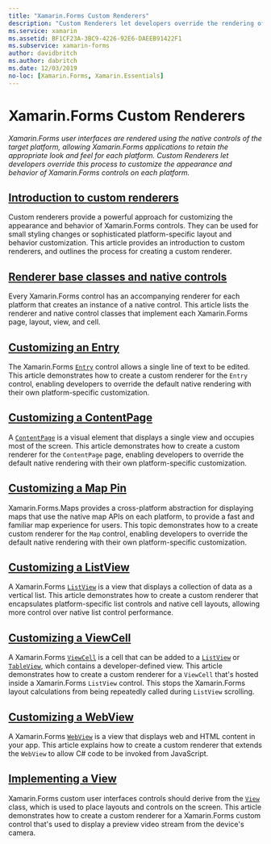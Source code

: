 ```yaml
---
title: "Xamarin.Forms Custom Renderers"
description: "Custom Renderers let developers override the rendering of the native controls on each platform, to customize the appearance and behavior of Xamarin.Forms controls."
ms.service: xamarin
ms.assetid: BF1CF23A-3BC9-4226-92E6-DAEEB91422F1
ms.subservice: xamarin-forms
author: davidbritch
ms.author: dabritch
ms.date: 12/03/2019
no-loc: [Xamarin.Forms, Xamarin.Essentials]
---
```


# Xamarin.Forms Custom Renderers

_Xamarin.Forms user interfaces are rendered using the native controls of the target platform, allowing Xamarin.Forms applications to retain the appropriate look and feel for each platform. Custom Renderers let developers override this process to customize the appearance and behavior of Xamarin.Forms controls on each platform._

## [Introduction to custom renderers](introduction.md)

Custom renderers provide a powerful approach for customizing the appearance and behavior of Xamarin.Forms controls. They can be used for small styling changes or sophisticated platform-specific layout and behavior customization. This article provides an introduction to custom renderers, and outlines the process for creating a custom renderer.

## [Renderer base classes and native controls](renderers.md)

Every Xamarin.Forms control has an accompanying renderer for each platform that creates an instance of a native control. This article lists the renderer and native control classes that implement each Xamarin.Forms page, layout, view, and cell.

## [Customizing an Entry](entry.md)

The Xamarin.Forms [`Entry`](xref:Xamarin.Forms.Entry) control allows a single line of text to be edited. This article demonstrates how to create a custom renderer for the `Entry` control, enabling developers to override the default native rendering with their own platform-specific customization.

## [Customizing a ContentPage](contentpage.md)

A [`ContentPage`](xref:Xamarin.Forms.ContentPage) is a visual element that displays a single view and occupies most of the screen. This article demonstrates how to create a custom renderer for the `ContentPage` page, enabling developers to override the default native rendering with their own platform-specific customization.

## [Customizing a Map Pin](map-pin.md)

Xamarin.Forms.Maps provides a cross-platform abstraction for displaying maps that use the native map APIs on each platform, to provide a fast and familiar map experience for users. This topic demonstrates how to a create custom renderer for the `Map` control, enabling developers to override the default native rendering with their own platform-specific customization.

## [Customizing a ListView](listview.md)

A Xamarin.Forms [`ListView`](xref:Xamarin.Forms.ListView) is a view that displays a collection of data as a vertical list. This article demonstrates how to create a custom renderer that encapsulates platform-specific list controls and native cell layouts, allowing more control over native list control performance.

## [Customizing a ViewCell](viewcell.md)

A Xamarin.Forms [`ViewCell`](xref:Xamarin.Forms.ViewCell) is a cell that can be added to a [`ListView`](xref:Xamarin.Forms.ListView) or [`TableView`](xref:Xamarin.Forms.TableView), which contains a developer-defined view. This article demonstrates how to create a custom renderer for a `ViewCell` that's hosted inside a Xamarin.Forms `ListView` control. This stops the Xamarin.Forms layout calculations from being repeatedly called during `ListView` scrolling.

## [Customizing a WebView](hybridwebview.md)

A Xamarin.Forms [`WebView`](xref:Xamarin.Forms.WebView) is a view that displays web and HTML content in your app. This article explains how to create a custom renderer that extends the `WebView` to allow C# code to be invoked from JavaScript.

## [Implementing a View](view.md)

Xamarin.Forms custom user interfaces controls should derive from the [`View`](xref:Xamarin.Forms.View) class, which is used to place layouts and controls on the screen. This article demonstrates how to create a custom renderer for a Xamarin.Forms custom control that's used to display a preview video stream from the device's camera.
